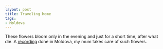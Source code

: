 ```yaml
---
layout: post
title: Traveling home
tags:
- Moldova
---
```


These flowers bloom only in the evening and just for a short time, after what die.
A [recording][1] done in Moldova, my mum takes care of such flowers.

  [1]: http://dl.dropbox.com/u/20301790/blog/md.flv
